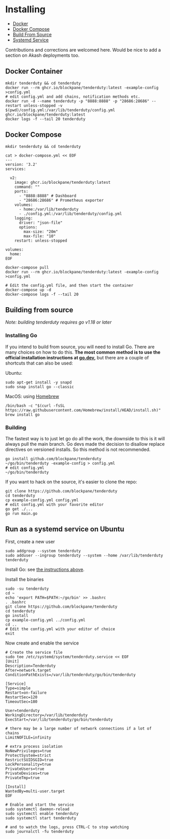 # Installing

* [Docker](#docker-container)
* [Docker Compose](#docker-compose)
* [Build From Source](#building-from-source)
* [Systemd Service](#run-as-a-systemd-service-on-ubuntu)

Contributions and corrections are welcomed here. Would be nice to add a section on Akash deployments too.

## Docker Container

```shell
mkdir tenderduty && cd tenderduty
docker run --rm ghcr.io/blockpane/tenderduty:latest -example-config >config.yml
# edit config.yml and add chains, notification methods etc.
docker run -d --name tenderduty -p "8888:8888" -p "28686:28686" --restart unless-stopped -v $(pwd)/config.yml:/var/lib/tenderduty/config.yml ghcr.io/blockpane/tenderduty:latest
docker logs -f --tail 20 tenderduty
```

## Docker Compose

```shell
mkdir tenderduty && cd tenderduty

cat > docker-compose.yml << EOF
---
version: '3.2'
services:

  v2:
    image: ghcr.io/blockpane/tenderduty:latest
    command: ""
    ports:
      - "8888:8888" # Dashboard
      - "28686:28686" # Prometheus exporter
    volumes:
      - home:/var/lib/tenderduty
      - ./config.yml:/var/lib/tenderduty/config.yml
    logging:
      driver: "json-file"
      options:
        max-size: "20m"
        max-file: "10"
    restart: unless-stopped

volumes:
  home:
EOF

docker-compose pull
docker run --rm ghcr.io/blockpane/tenderduty:latest -example-config >config.yml

# Edit the config.yml file, and then start the container
docker-compose up -d
docker-compose logs -f --tail 20
```

## Building from source

*Note: building tenderduty requires go v1.18 or later*

### Installing Go

If you intend to build from source, you will need to install Go. There are many choices on how to do this. **The most common method is to use the official installation instructions at [go.dev](https://go.dev/doc/install),** but there are a couple of shortcuts that can also be used:

Ubuntu:
```shell
sudo apt-get install -y snapd
sudo snap install go --classic
```

MacOS: using [Homebrew](https://brew.sh)
```shell
/bin/bash -c "$(curl -fsSL https://raw.githubusercontent.com/Homebrew/install/HEAD/install.sh)"
brew install go
```

### Building

The fastest way is to just let go do all the work, the downside to this is it will always pull the main branch. Go devs made the decision to disallow replace directives on versioned installs. So this method is not recommended.

```shell
go install github.com/blockpane/tenderduty
~/go/bin/tenderduty -example-config > config.yml
# edit config.yml
~/go/bin/tenderduty
```

If you want to hack on the source, it's easier to clone the repo:

```
git clone https://github.com/blockpane/tenderduty
cd tenderduty
cp example-config.yml config.yml
# edit config.yml with your favorite editor
go get ./...
go run main.go
```

## Run as a systemd service on Ubuntu

First, create a new user

```shell
sudo addgroup --system tenderduty 
sudo adduser --ingroup tenderduty --system --home /var/lib/tenderduty tenderduty
```

Install Go: see [the instructions above](#installing-go).

Install the binaries

```shell
sudo -su tenderduty
cd ~
echo 'export PATH=$PATH:~/go/bin' >> .bashrc
. .bashrc
git clone https://github.com/blockpane/tenderduty
cd tenderduty
go install
cp example-config.yml ../config.yml
cd ..
# Edit the config.yml with your editor of choice
exit
```

Now create and enable the service

```shell
# Create the service file
sudo tee /etc/systemd/system/tenderduty.service << EOF
[Unit]
Description=Tenderduty
After=network.target
ConditionPathExists=/var/lib/tenderduty/go/bin/tenderduty

[Service]
Type=simple
Restart=on-failure
RestartSec=120
TimeoutSec=180

User=tenderduty
WorkingDirectory=/var/lib/tenderduty
ExecStart=/var/lib/tenderduty/go/bin/tenderduty

# there may be a large number of network connections if a lot of chains
LimitNOFILE=infinity

# extra process isolation
NoNewPrivileges=true
ProtectSystem=strict
RestrictSUIDSGID=true
LockPersonality=true
PrivateUsers=true
PrivateDevices=true
PrivateTmp=true

[Install]
WantedBy=multi-user.target
EOF

# Enable and start the service
sudo systemctl daemon-reload
sudo systemctl enable tenderduty
sudo systemctl start tenderduty

# and to watch the logs, press CTRL-C to stop watching
sudo journalctl -fu tenderduty

```